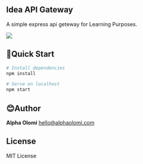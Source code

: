 ## Idea API Gateway 

<p>A simple express api geteway for Learning Purposes.</p>

<a href="#"><img src="https://img.shields.io/badge/Maintained%3F-yes-green.svg"></a>

## 🚀Quick Start

```bash
# Install dependencies
npm install

# Serve on localhost
npm start
```

## 😊Author

**Alpha Olomi** [hello@alphaolomi.com](mailto:hello@alphaolomi.com)

## License
MIT License
